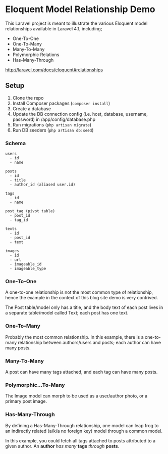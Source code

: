 Eloquent Model Relationship Demo
==============================================

This Laravel project is meant to illustrate the various Eloquent model relationships available in Laravel 4.1, including;

* One-To-One
* One-To-Many
* Many-To-Many
* Polymorphic Relations
* Has-Many-Through

http://laravel.com/docs/eloquent#relationships

Setup
-----

1. Clone the repo
2. Install Composer packages (`composer install`)
3. Create a database
4. Update the DB connection config (i.e. host, database, username, password) in /app/config/database.php
5. Run migrations (`php artisan migrate`)
6. Run DB seeders (`php artisan db:seed`)


### Schema
```
users
  - id
  - name
  
posts
  - id
  - title
  - author_id (aliased user.id)
  
tags
  - id
  - name
  
post_tag (pivot table)
  - post_id
  - tag_id
  
texts
  - id
  - post_id
  - text
  
images
  - id
  - url
  - imageable_id
  - imageable_type
```

### One-To-One
A one-to-one relationship is not the most common type of relationship, hence the example in the context of this blog site demo is very contrived.

The Post table/model only has a title, and the body text of each post lives in a separate table/model called Text; each post has one text.

### One-To-Many
Probably the most common relationship. In this example, there is a one-to-many relationship between authors/users and posts; each author can have many posts.

### Many-To-Many
A post can have many tags attached, and each tag can have many posts.

### Polymorphic...To-Many
The Image model can morph to be used as a user/author photo, or a primary post image.

### Has-Many-Through
By defining a Has-Many-Through relationship, one model can leap frog to an indirectly related (a/k/a no foreign key) model through a common model.

In this example, you could fetch all tags attached to posts attributed to a given author. An __author__ *has many* __tags__ *through* __posts__.



